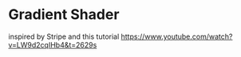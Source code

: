 # Gradient Shader

inspired by Stripe and this tutorial https://www.youtube.com/watch?v=LW9d2cqIHb4&t=2629s

